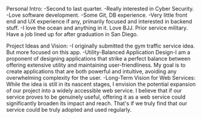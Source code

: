 Personal Intro:
-Second to last quarter.
-Really interested in Cyber Security.
-Love software development.
-Some Git, DB experience.
-Very little front end and UX experience if any, primarily focused and interested in backend stuff.
-I love the ocean and anything in it. Love BJJ. Prior service military. Have a job lined up for after graduation in San Diego.

Project Ideas and Vision:
-I originally submitted the gym traffic service idea.
But more focused on this app. 
-Utility-Balanced Application Design-I am a proponent of designing applications that strike a perfect balance between offering extensive utility and maintaining user-friendliness. My goal is to create applications that are both powerful and intuitive, avoiding any overwhelming complexity for the user.
-Long-Term Vision for Web Services: While the idea is still in its nascent stages, I envision the potential expansion of our project into a widely accessible web service. I believe that if our service proves to be genuinely useful, offering it as a web service could significantly broaden its impact and reach. That's if we truly find that our service could be truly adopted and used regularly.
